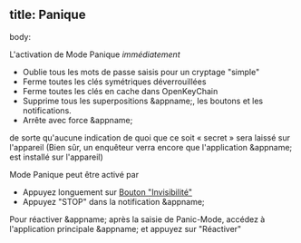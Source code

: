 title: Panique
---
body:

L'activation de Mode Panique *immédiatement*

* Oublie tous les mots de passe saisis pour un cryptage "simple"
* Ferme toutes les clés symétriques déverrouillées
* Ferme toutes les clés en cache dans OpenKeyChain
* Supprime tous les superpositions &appname;, les boutons et les notifications.
* Arrête avec force &appname;

de sorte qu'aucune indication de quoi que ce soit « secret » sera laissé sur l'appareil (Bien sûr, un enquêteur verra encore que l'application &appname; est installé sur l'appareil)

Mode Panique peut être activé par

* Appuyez longuement sur [Bouton "Invisibilité"](/buttons#button_hide)
* Appuyez "STOP" dans la notification &appname;

Pour réactiver &appname; après la saisie de Panic-Mode, accédez à l'application principale &appname; et appuyez sur "Réactiver"

